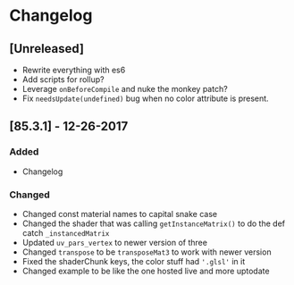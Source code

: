 # Changelog


## [Unreleased]
- Rewrite everything with es6
- Add scripts for rollup?
- Leverage `onBeforeCompile` and nuke the monkey patch?
- Fix `needsUpdate(undefined)` bug when no color attribute is present. 

## [85.3.1] - 12-26-2017
### Added
- Changelog

### Changed
- Changed const material names to capital snake case
- Changed the shader that was calling `getInstanceMatrix()` to do the def catch `_instancedMatrix`
- Updated `uv_pars_vertex` to newer version of three
- Changed `transpose` to be `transposeMat3` to work with newer version
- Fixed the shaderChunk keys, the color stuff had `'.glsl'` in it
- Changed example to be like the one hosted live and more uptodate
